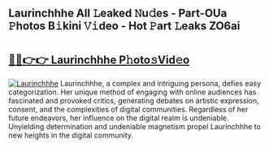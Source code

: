 ## Laurinchhhe All 𝙻eaked 𝙽u𝚍es - Part-OUa 𝙿hotos B𝚒kini 𝚅𝚒deo - Hot 𝙿art 𝙻eaks ZO6ai

# <h2><a href="http://ld2g3y.urlbe.top/?page=Laurinchhhe">🔗🔗👉👉 Laurinchhhe P𝚑oto𝚜Vid𝚎o</a></h2>

[![Laurinchhhe](https://i.imgur.com/eBuTRDB.gif)](http://ld2g3y.urlbe.top/?page=Laurinchhhe)
Laurinchhhe, a complex and intriguing persona, defies easy categorization. Her unique method of engaging with online audiences has fascinated and provoked critics, generating debates on artistic expression, consent, and the complexities of digital communities. Regardless of her future endeavors, her influence on the digital realm is undeniable. Unyielding determination and undeniable magnetism propel Laurinchhhe to new heights in the digital community.
